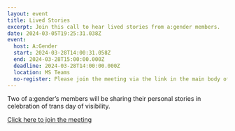 ```yaml
---
layout: event
title: Lived Stories
excerpt: Join this call to hear lived stories from a:gender members.
date: 2024-03-05T19:25:31.038Z
event:
  host: A:Gender
  start: 2024-03-28T14:00:31.058Z
  end: 2024-03-28T15:00:00.000Z
  deadline: 2024-03-28T14:00:00.000Z
  location: MS Teams
  no-register: Please join the meeting via the link in the main body of this event.
---
```

Two of a:gender’s members will be sharing their personal stories in celebration of trans day of visibility.

[Click here to join the meeting](https://eur03.safelinks.protection.outlook.com/ap/t-59584e83/?url=https%3A%2F%2Fteams.microsoft.com%2Fl%2Fmeetup-join%2F19%253ameeting_OTcwNTI1YTEtOTQxZC00MTVmLWFlNGQtOWUxOGM3MjMzNmVm%2540thread.v2%2F0%3Fcontext%3D%257b%2522Tid%2522%253a%252296f1f6e9-1057-4117-ac28-80cdfe86f8c3%2522%252c%2522Oid%2522%253a%2522bc8667fa-c6bb-4696-a27d-37a09bf099fc%2522%257d&data=05%7C02%7Cross.starkie%40hmrc.gov.uk%7C3bf8ec0d530a42a9272008dc3d1e0e79%7Cac52f73cfd1a4a9a8e7a4a248f3139e1%7C0%7C0%7C638452446497118489%7CUnknown%7CTWFpbGZsb3d8eyJWIjoiMC4wLjAwMDAiLCJQIjoiV2luMzIiLCJBTiI6Ik1haWwiLCJXVCI6Mn0%3D%7C0%7C%7C%7C&sdata=ae5CpXpo2A8eNbB1Hjo69VTGFy0gZ5LjqiEC%2B3Pkc6Q%3D&reserved=0)